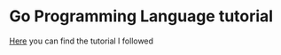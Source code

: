 
# Go Programming Language tutorial

[Here](https://pythonprogramming.net/go/introduction-go-language-programming-tutorial/) you can find the tutorial I followed
